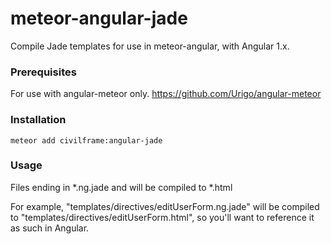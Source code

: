 # meteor-angular-jade
Compile Jade templates for use in meteor-angular, with Angular 1.x.

### Prerequisites
For use with angular-meteor only. https://github.com/Urigo/angular-meteor

### Installation
```meteor add civilframe:angular-jade```

### Usage
Files ending in *.ng.jade and will be compiled to *.html

For example, "templates/directives/editUserForm.ng.jade" will be compiled to "templates/directives/editUserForm.html", so you'll want to reference it as such in Angular.

